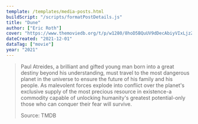 ```yaml
---
template: /templates/media-posts.html
buildScript: "/scripts/formatPostDetails.js"
title: "Dune"
author: ["Eric Roth"]
cover: "https://www.themoviedb.org/t/p/w1280/8hoD5BQuUV9dDecAbiyVIxLjzZ9.jpg"
dateCreated: "2021-12-01"
dataTag: ["movie"]
year: "2021"
---
```


> Paul Atreides, a brilliant and gifted young man born into a great destiny beyond his understanding, must travel to the most dangerous planet in the universe to ensure the future of his family and his people. As malevolent forces explode into conflict over the planet's exclusive supply of the most precious resource in existence-a commodity capable of unlocking humanity's greatest potential-only those who can conquer their fear will survive.
>
> Source: TMDB
